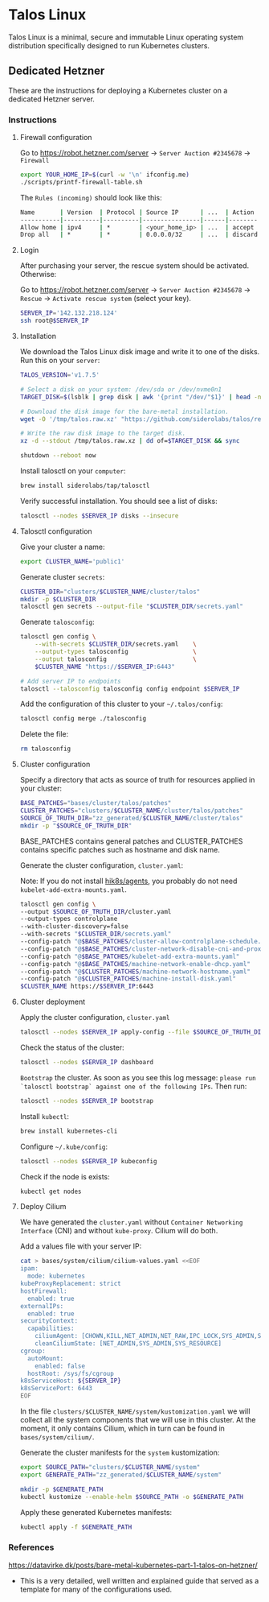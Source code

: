 # Talos Linux

Talos Linux is a minimal, secure and immutable Linux operating system distribution specifically designed to run Kubernetes clusters.

## Dedicated Hetzner

These are the instructions for deploying a Kubernetes cluster on a dedicated Hetzner server.

### Instructions

1. Firewall configuration

    Go to <https://robot.hetzner.com/server> -> `Server Auction #2345678` -> `Firewall`

    ```bash
    export YOUR_HOME_IP=$(curl -w '\n' ifconfig.me)
    ./scripts/printf-firewall-table.sh
    ```

    The `Rules (incoming)` should look like this:

    ```bash
    Name       | Version  | Protocol | Source IP      | ...  | Action 
    -----------|----------|----------|----------------|------|--------
    Allow home | ipv4     | *        | <your_home_ip> | ...  | accept 
    Drop all   | *        | *        | 0.0.0.0/32     | ...  | discard
    ```

2. Login

    After purchasing your server, the rescue system should be activated. Otherwise:

    Go to <https://robot.hetzner.com/server> -> `Server Auction #2345678` -> `Rescue` -> `Activate rescue system` (select your key).

    ```bash
    SERVER_IP='142.132.218.124'
    ssh root@$SERVER_IP
    ```

3. Installation

    We download the Talos Linux disk image and write it to one of the disks. Run this on your `server`:

    ```bash
    TALOS_VERSION='v1.7.5'

    # Select a disk on your system: /dev/sda or /dev/nvme0n1
    TARGET_DISK=$(lsblk | grep disk | awk '{print "/dev/"$1}' | head -n1) && echo $TARGET_DISK

    # Download the disk image for the bare-metal installation.
    wget -O '/tmp/talos.raw.xz' "https://github.com/siderolabs/talos/releases/download/$TALOS_VERSION/metal-amd64.raw.xz"

    # Write the raw disk image to the target disk.
    xz -d --stdout /tmp/talos.raw.xz | dd of=$TARGET_DISK && sync

    shutdown --reboot now
    ```

    Install talosctl on your `computer`:

    ```bash
    brew install siderolabs/tap/talosctl
    ```

    Verify successful installation. You should see a list of disks:

    ```bash
    talosctl --nodes $SERVER_IP disks --insecure
    ```

4. Talosctl configuration

    Give your cluster a name:

    ```bash
    export CLUSTER_NAME='public1'
    ```

    Generate cluster `secrets`:

    ```bash
    CLUSTER_DIR="clusters/$CLUSTER_NAME/cluster/talos"
    mkdir -p $CLUSTER_DIR
    talosctl gen secrets --output-file "$CLUSTER_DIR/secrets.yaml"
    ```

    Generate `talosconfig`:

    ```bash
    talosctl gen config \
        --with-secrets $CLUSTER_DIR/secrets.yaml    \
        --output-types talosconfig                  \
        --output talosconfig                        \
        $CLUSTER_NAME "https://$SERVER_IP:6443"
    
    # Add server IP to endpoints
    talosctl --talosconfig talosconfig config endpoint $SERVER_IP
    ```

    Add the configuration of this cluster to your `~/.talos/config`:

    ```bash
    talosctl config merge ./talosconfig
    ```

    Delete the file:

    ```bash
    rm talosconfig
    ```

5. Cluster configuration

    Specify a directory that acts as source of truth for resources applied in your cluster:

    ```bash
    BASE_PATCHES="bases/cluster/talos/patches"
    CLUSTER_PATCHES="clusters/$CLUSTER_NAME/cluster/talos/patches"
    SOURCE_OF_TRUTH_DIR="zz_generated/$CLUSTER_NAME/cluster/talos"
    mkdir -p "$SOURCE_OF_TRUTH_DIR"
    ```

    BASE_PATCHES contains general patches and CLUSTER_PATCHES contains specific patches such as hostname and disk name.

    Generate the cluster configuration, `cluster.yaml`:

    Note: If you do not install [hik8s/agents](https://github.com/hik8s/agents), you probably do not need `kubelet-add-extra-mounts.yaml`.
    <!-- TODO: programmatically generate files in $CLUSTER_PATCHES -->
    ```bash
    talosctl gen config \
    --output $SOURCE_OF_TRUTH_DIR/cluster.yaml                                  \
    --output-types controlplane                                                 \
    --with-cluster-discovery=false                                              \
    --with-secrets "$CLUSTER_DIR/secrets.yaml"                                  \
    --config-patch "@$BASE_PATCHES/cluster-allow-controlplane-schedule.yaml"    \
    --config-patch "@$BASE_PATCHES/cluster-network-disable-cni-and-proxy.yaml"  \
    --config-patch "@$BASE_PATCHES/kubelet-add-extra-mounts.yaml"               \
    --config-patch "@$BASE_PATCHES/machine-network-enable-dhcp.yaml"            \
    --config-patch "@$CLUSTER_PATCHES/machine-network-hostname.yaml"            \
    --config-patch "@$CLUSTER_PATCHES/machine-install-disk.yaml"                \
    $CLUSTER_NAME https://$SERVER_IP:6443
    ```

6. Cluster deployment

    Apply the cluster configuration, `cluster.yaml`

    ```bash
    talosctl --nodes $SERVER_IP apply-config --file $SOURCE_OF_TRUTH_DIR/cluster.yaml --insecure
    ```

    Check the status of the cluster:

    ```bash
    talosctl --nodes $SERVER_IP dashboard
    ```

    `Bootstrap` the cluster. As soon as you see this log message: ```please run `talosctl bootstrap` against one of the following IPs```. Then run:

    ```bash
    talosctl --nodes $SERVER_IP bootstrap
    ```

    Install `kubectl`:

    ```bash
    brew install kubernetes-cli
    ```

    Configure `~/.kube/config`:  

    ```bash
    talosctl --nodes $SERVER_IP kubeconfig
    ```

    Check if the node is exists:

    ```bash
    kubectl get nodes
    ```

7. Deploy Cilium

    We have generated the `cluster.yaml` without `Container Networking Interface` (CNI) and without `kube-proxy`. Cilium will do both.

    Add a values file with your server IP:

    ```bash
    cat > bases/system/cilium/cilium-values.yaml <<EOF
    ipam:
      mode: kubernetes
    kubeProxyReplacement: strict
    hostFirewall:
      enabled: true
    externalIPs:
      enabled: true
    securityContext:
      capabilities:
        ciliumAgent: [CHOWN,KILL,NET_ADMIN,NET_RAW,IPC_LOCK,SYS_ADMIN,SYS_RESOURCE,DAC_OVERRIDE,FOWNER,SETGID,SETUID]
        cleanCiliumState: [NET_ADMIN,SYS_ADMIN,SYS_RESOURCE]
    cgroup:
      autoMount:
        enabled: false
      hostRoot: /sys/fs/cgroup
    k8sServiceHost: ${SERVER_IP}
    k8sServicePort: 6443
    EOF
    ```
    <!-- TODO: programmatically create clusters/$CLUSTER_NAME/system/kustomization.yaml -->
    In the file `clusters/$CLUSTER_NAME/system/kustomization.yaml` we will collect all the system components that we will use in this cluster. At the moment, it only contains Cilium, which in turn can be found in `bases/system/cilium/`.

    Generate the cluster manifests for the `system` kustomization:

    ```bash
    export SOURCE_PATH="clusters/$CLUSTER_NAME/system"
    export GENERATE_PATH="zz_generated/$CLUSTER_NAME/system"

    mkdir -p $GENERATE_PATH
    kubectl kustomize --enable-helm $SOURCE_PATH -o $GENERATE_PATH
    ```

    Apply these generated Kubernetes manifests:

    ```bash
    kubectl apply -f $GENERATE_PATH
    ```

### References

<https://datavirke.dk/posts/bare-metal-kubernetes-part-1-talos-on-hetzner/>
  
- This is a very detailed, well written and explained guide that served as a template for many of the configurations used.
